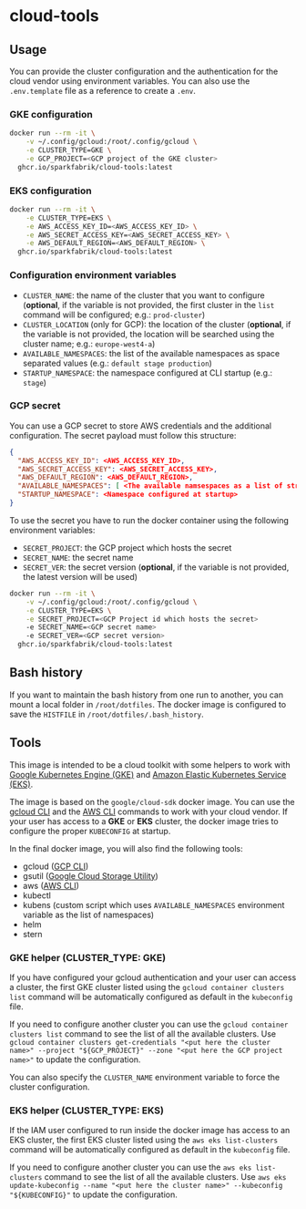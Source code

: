 # cloud-tools

## Usage

You can provide the cluster configuration and the authentication for the cloud vendor using environment variables. You can also use the `.env.template` file as a reference to create a `.env`.

### GKE configuration

```bash
docker run --rm -it \
    -v ~/.config/gcloud:/root/.config/gcloud \
    -e CLUSTER_TYPE=GKE \
    -e GCP_PROJECT=<GCP project of the GKE cluster>
  ghcr.io/sparkfabrik/cloud-tools:latest
```

### EKS configuration

```bash
docker run --rm -it \
    -e CLUSTER_TYPE=EKS \
    -e AWS_ACCESS_KEY_ID=<AWS_ACCESS_KEY_ID> \
    -e AWS_SECRET_ACCESS_KEY=<AWS_SECRET_ACCESS_KEY> \
    -e AWS_DEFAULT_REGION=<AWS_DEFAULT_REGION> \
  ghcr.io/sparkfabrik/cloud-tools:latest
```

### Configuration environment variables

- `CLUSTER_NAME`: the name of the cluster that you want to configure (**optional**, if the variable is not provided, the first cluster in the `list` command will be configured; e.g.: `prod-cluster`)
- `CLUSTER_LOCATION` (only for GCP): the location of the cluster (**optional**, if the variable is not provided, the location will be searched using the cluster name; e.g.: `europe-west4-a`)
- `AVAILABLE_NAMESPACES`: the list of the available namespaces as space separated values (e.g.: `default stage production`)
- `STARTUP_NAMESPACE`: the namespace configured at CLI startup (e.g.: `stage`)

### GCP secret

You can use a GCP secret to store AWS credentials and the additional configuration. The secret payload must follow this structure:

```json
{
  "AWS_ACCESS_KEY_ID": <AWS_ACCESS_KEY_ID>,
  "AWS_SECRET_ACCESS_KEY": <AWS_SECRET_ACCESS_KEY>,
  "AWS_DEFAULT_REGION": <AWS_DEFAULT_REGION>,
  "AVAILABLE_NAMESPACES": [ <The available namsespaces as a list of strings> ],
  "STARTUP_NAMESPACE": <Namespace configured at startup>
}
```

To use the secret you have to run the docker container using the following environment variables:

- `SECRET_PROJECT`: the GCP project which hosts the secret
- `SECRET_NAME`: the secret name
- `SECRET_VER`: the secret version (**optional**, if the variable is not provided, the latest version will be used)

```bash
docker run --rm -it \
    -v ~/.config/gcloud:/root/.config/gcloud \
    -e CLUSTER_TYPE=EKS \
    -e SECRET_PROJECT=<GCP Project id which hosts the secret>
    -e SECRET_NAME=<GCP secret name>
    -e SECRET_VER=<GCP secret version>
  ghcr.io/sparkfabrik/cloud-tools:latest
```

## Bash history

If you want to maintain the bash history from one run to another, you can mount a local folder in `/root/dotfiles`. The docker image is configured to save the `HISTFILE` in `/root/dotfiles/.bash_history`.

## Tools

This image is intended to be a cloud toolkit with some helpers to work with [Google Kubernetes Engine (GKE)](https://cloud.google.com/kubernetes-engine) and [Amazon Elastic Kubernetes Service (EKS)](https://aws.amazon.com/eks/).

The image is based on the `google/cloud-sdk` docker image. You can use the [gcloud CLI](https://cloud.google.com/sdk/gcloud) and the [AWS CLI](https://docs.aws.amazon.com/cli/latest/reference/) commands to work with your cloud vendor. If your user has access to a **GKE** or **EKS** cluster, the docker image tries to configure the proper `KUBECONFIG` at startup.

In the final docker image, you will also find the following tools:

- gcloud ([GCP CLI](https://cloud.google.com/sdk/gcloud))
- gsutil ([Google Cloud Storage Utility](https://cloud.google.com/storage/docs/gsutil))
- aws ([AWS CLI](https://docs.aws.amazon.com/cli/latest/reference/))
- kubectl
- kubens (custom script which uses `AVAILABLE_NAMESPACES` environment variable as the list of namespaces)
- helm
- stern

### GKE helper (CLUSTER_TYPE: GKE)

If you have configured your gcloud authentication and your user can access a cluster, the first GKE cluster listed using the `gcloud container clusters list` command will be automatically configured as default in the `kubeconfig` file.

If you need to configure another cluster you can use the `gcloud container clusters list` command to see the list of all the available clusters. Use `gcloud container clusters get-credentials "<put here the cluster name>" --project "${GCP_PROJECT}" --zone "<put here the GCP project name>"` to update the configuration.

You can also specify the `CLUSTER_NAME` environment variable to force the cluster configuration.

### EKS helper (CLUSTER_TYPE: EKS)

If the IAM user configured to run inside the docker image has access to an EKS cluster, the first EKS cluster listed using the `aws eks list-clusters` command will be automatically configured as default in the `kubeconfig` file.

If you need to configure another cluster you can use the `aws eks list-clusters` command to see the list of all the available clusters. Use `aws eks update-kubeconfig --name "<put here the cluster name>" --kubeconfig "${KUBECONFIG}"` to update the configuration.

